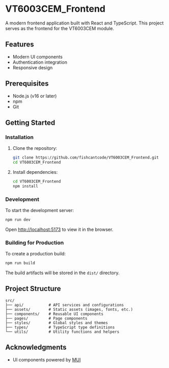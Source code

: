 ﻿# VT6003CEM_Frontend

A modern frontend application built with React and TypeScript. This project serves as the frontend for the VT6003CEM module.

## Features

- Modern UI components
- Authentication integration
- Responsive design

## Prerequisites

- Node.js (v16 or later)
- npm 
- Git

## Getting Started

### Installation

1. Clone the repository:
   ```bash
   git clone https://github.com/fishcantcode/VT6003CEM_Frontend.git
   cd VT6003CEM_Frontend
   ```

2. Install dependencies:
   ```bash
   cd VT6003CEM_Frontend
   npm install
   ```

### Development

To start the development server:

```bash
npm run dev
```

Open [http://localhost:5173](http://localhost:5173) to view it in the browser.

### Building for Production

To create a production build:

```bash
npm run build
```

The build artifacts will be stored in the `dist/` directory.

## Project Structure

```
src/
├── api/           # API services and configurations
├── assets/        # Static assets (images, fonts, etc.)
├── components/    # Reusable UI components
├── pages/         # Page components
├── styles/        # Global styles and themes
├── types/         # TypeScript type definitions
└── utils/         # Utility functions and helpers
```

## Acknowledgments

- UI components powered by [MUI](https://mui.com/)
